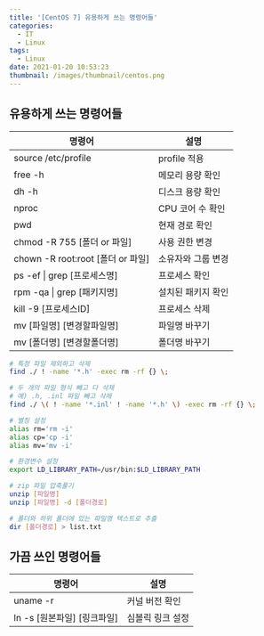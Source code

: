 ```yaml
---
title: '[CentOS 7] 유용하게 쓰는 명령어들'
categories:
  - IT
  - Linux
tags:
  - Linux
date: 2021-01-20 10:53:23
thumbnail: /images/thumbnail/centos.png
---
```


## 유용하게 쓰는 명령어들

| 명령어                            | 설명               |
| --------------------------------- | ------------------ |
| source /etc/profile               | profile 적용       |
| free -h                           | 메모리 용량 확인   |
| dh -h                             | 디스크 용량 확인   |
| nproc                             | CPU 코어 수 확인   |
| pwd                               | 현재 경로 확인     |
| chmod -R 755 [폴더 or 파일]       | 사용 권한 변경     |
| chown -R root:root [폴더 or 파일] | 소유자와 그룹 변경 |
| ps -ef &#124; grep [프로세스명]   | 프로세스 확인      |
| rpm -qa &#124; grep [패키지명]    | 설치된 패키지 확인 |
| kill -9 [프로세스ID]              | 프로세스 삭제      |
| mv [파일명] [변경할파일명]        | 파일명 바꾸기      |
| mv [폴더명] [변경할폴더명]        | 폴더명 바꾸기      |

```bash
# 특정 파일 제외하고 삭제
find ./ ! -name '*.h' -exec rm -rf {} \;

# 두 개의 파일 형식 빼고 다 삭제
# 예) .h, .inl 파일 빼고 삭제
find ./ \( ! -name '*.inl' ! -name '*.h' \) -exec rm -rf {} \;

# 별칭 설정
alias rm='rm -i'
alias cp='cp -i'
alias mv='mv -i'

# 환경변수 설정
export LD_LIBRARY_PATH=/usr/bin:$LD_LIBRARY_PATH

# zip 파일 압축풀기
unzip [파일명]
unzip [파일명] -d [폴더경로]

# 폴더와 하위 폴더에 있는 파일명 텍스트로 추출
dir [폴더경로] > list.txt
```

## 가끔 쓰인 명령어들

| 명령어                      | 설명             |
| --------------------------- | ---------------- |
| uname -r                    | 커널 버전 확인   |
| ln -s [원본파일] [링크파일] | 심볼릭 링크 설정 |
